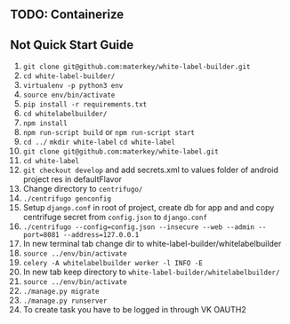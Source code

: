 ## TODO: Containerize

## Not Quick Start Guide
1. `git clone git@github.com:materkey/white-label-builder.git` 
2. `cd white-label-builder/`
3. `virtualenv -p python3 env`
4. `source env/bin/activate`
5. `pip install -r requirements.txt`
6. `cd whitelabelbuilder/`
7. `npm install`
8. `npm run-script build` or `npm run-script start`
9. `cd ../` `mkdir white-label` `cd white-label` 
10. `git clone git@github.com:materkey/white-label.git`
11. `cd white-label`
12. `git checkout develop` and add secrets.xml to values folder of android project res in defaultFlavor
13. Change directory to `centrifugo/`
14. `./centrifugo genconfig`
15. Setup `django.conf` in root of project, create db for app and and copy centrifuge secret from `config.json` to `django.conf`  
16. `./centrifugo --config=config.json --insecure --web --admin --port=8081 --address=127.0.0.1`
17. In new terminal tab change dir to white-label-builder/whitelabelbuilder
18. `source ../env/bin/activate`
19. `celery -A whitelabelbuilder worker -l INFO -E`
20. In new tab keep directory to `white-label-builder/whitelabelbuilder/`
21. `source ../env/bin/activate`
22. `./manage.py migrate`
23. `./manage.py runserver`
24. To create task you have to be logged in through VK OAUTH2
